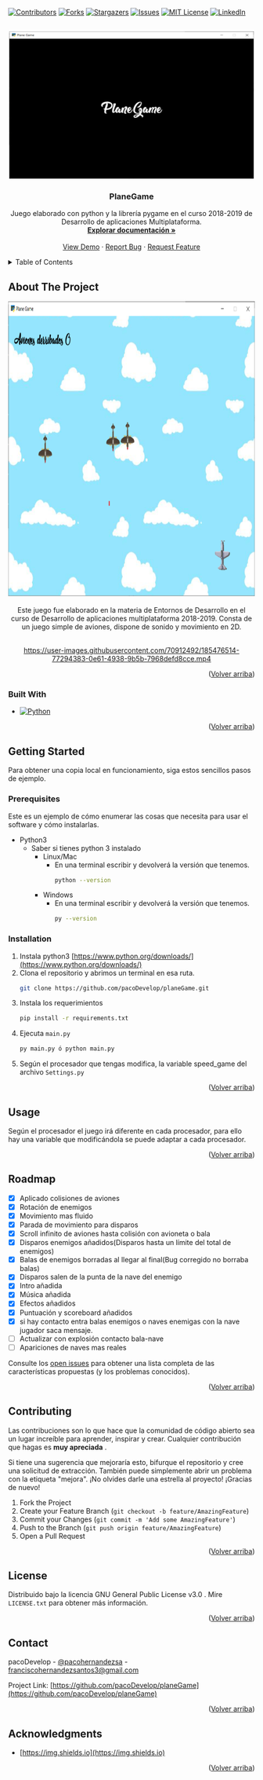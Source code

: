 
<a name="readme-top"></a>

[![Contributors][contributors-shield]][contributors-url]
[![Forks][forks-shield]][forks-url]
[![Stargazers][stars-shield]][stars-url]
[![Issues][issues-shield]][issues-url]
[![MIT License][license-shield]][license-url]
[![LinkedIn][linkedin-shield]][linkedin-url]



<!-- PROJECT LOGO -->
<br />
<div align="center">
  <a href="https://github.com/pacoDevelop/planeGame">
    <img src="images_readme/logo.png" alt="Logo" width="500" height="300">
  </a>

<h3 align="center">PlaneGame</h3>

  <p align="center">
	Juego elaborado con python y la librería pygame en el curso 2018-2019 de Desarrollo de aplicaciones Multiplataforma.
    <br />
    <a href="https://github.com/pacoDevelop/planeGame"><strong>Explorar documentación »</strong></a>
    <br />
    <br />
    <a href="https://github.com/pacoDevelop/planeGame">View Demo</a>
    ·
    <a href="https://github.com/pacoDevelop/planeGame/issues">Report Bug</a>
    ·
    <a href="https://github.com/pacoDevelop/planeGame/issues">Request Feature</a>
  </p>
</div>



<!-- TABLE OF CONTENTS -->
<details>
  <summary>Table of Contents</summary>
  <ol>
    <li>
      <a href="#about-the-project">About The Project</a>
      <ul>
        <li><a href="#built-with">Built With</a></li>
      </ul>
    </li>
    <li>
      <a href="#getting-started">Getting Started</a>
      <ul>
        <li><a href="#prerequisites">Prerequisites</a></li>
        <li><a href="#installation">Installation</a></li>
      </ul>
    </li>
    <li><a href="#usage">Usage</a></li>
    <li><a href="#roadmap">Roadmap</a></li>
    <li><a href="#contributing">Contributing</a></li>
    <li><a href="#license">License</a></li>
    <li><a href="#contact">Contact</a></li>
    <li><a href="#acknowledgments">Acknowledgments</a></li>
  </ol>
</details>



<!-- ABOUT THE PROJECT -->
## About The Project
<div align="center">
<img src="images_readme/juego.png" alt="Juego" width="900" height="600">
 <br />
 <br />
Este juego fue elaborado en la materia de Entornos de Desarrollo en el curso de Desarrollo de aplicaciones multiplataforma 2018-2019. Consta de un juego simple de aviones, dispone de sonido y movimiento en 2D.
 <br />
 <br />

https://user-images.githubusercontent.com/70912492/185476514-77294383-0e61-4938-9b5b-7968defd8cce.mp4


</div>
<p align="right">(<a href="#readme-top">Volver arriba</a>)</p>



### Built With

* [![Python][Python3]][Python-url]

<p align="right">(<a href="#readme-top">Volver arriba</a>)</p>



<!-- GETTING STARTED -->
## Getting Started

 Para obtener una copia local en funcionamiento, siga estos sencillos pasos de ejemplo.

### Prerequisites

Este es un ejemplo de cómo enumerar las cosas que necesita para usar el software y cómo instalarlas.
* Python3
	* Saber si tienes python 3 instalado
		* Linux/Mac
			* En una terminal escribir y devolverá la versión que tenemos.
				``` sh
				python --version
				```
		* Windows
			* En una terminal escribir y devolverá la versión que tenemos.
				``` sh
				py --version
				```
			
### Installation

1. Instala python3 [https://www.python.org/downloads/](https://www.python.org/downloads/)
2. Clona el repositorio y abrimos un terminal en esa ruta.
   ```sh
   git clone https://github.com/pacoDevelop/planeGame.git
   ```
3. Instala los requerimientos
   ```sh
   pip install -r requirements.txt
   ```
4. Ejecuta  `main.py`
   ```sh
   py main.py ó python main.py
   ```
5. Según el procesador que tengas modifica, la variable speed_game  del archivo  `Settings.py`
<p align="right">(<a href="#readme-top">Volver arriba</a>)</p>



<!-- USAGE EXAMPLES -->
## Usage

Según el procesador el juego irá diferente en cada procesador, para ello hay una variable que modificándola se puede adaptar a cada procesador.




<p align="right">(<a href="#readme-top">Volver arriba</a>)</p>



<!-- ROADMAP -->
## Roadmap
- [x] Aplicado colisiones de aviones
- [x] Rotación de enemigos
- [x] Movimiento mas fluido
- [x] Parada de movimiento para disparos
- [x] Scroll infinito de aviones hasta colisión con avioneta o bala
- [x] Disparos enemigos añadidos(Disparos hasta un límite del total de enemigos)
- [x] Balas de enemigos borradas al llegar al final(Bug corregido no borraba balas)
- [x] Disparos salen de la punta de la nave del enemigo
- [x] Intro añadida
- [x] Música añadida
- [x] Efectos añadidos
- [x] Puntuación y scoreboard añadidos
- [x] si hay contacto entra balas enemigos o naves enemigas con la nave jugador saca mensaje.
- [ ] Actualizar con explosión contacto bala-nave
- [ ] Apariciones de naves mas reales

Consulte los [open issues](https://github.com/pacoDevelop/planeGame/issues) para obtener una lista completa de las características propuestas (y los problemas conocidos).
<p align="right">(<a href="#readme-top">Volver arriba</a>)</p>



<!-- CONTRIBUTING -->
## Contributing
Las contribuciones son lo que hace que la comunidad de código abierto sea un lugar increíble para aprender, inspirar y crear. Cualquier contribución que hagas es **muy apreciada** .

Si tiene una sugerencia que mejoraría esto, bifurque el repositorio y cree una solicitud de extracción. También puede simplemente abrir un problema con la etiqueta "mejora". ¡No olvides darle una estrella al proyecto! ¡Gracias de nuevo!

1. Fork the Project
2. Create your Feature Branch (`git checkout -b feature/AmazingFeature`)
3. Commit your Changes (`git commit -m 'Add some AmazingFeature'`)
4. Push to the Branch (`git push origin feature/AmazingFeature`)
5. Open a Pull Request

<p align="right">(<a href="#readme-top">Volver arriba</a>)</p>



<!-- LICENSE -->
## License

Distribuido bajo la licencia GNU General Public License v3.0 . Mire `LICENSE.txt` para obtener más información.

<p align="right">(<a href="#readme-top">Volver arriba</a>)</p>



<!-- CONTACT -->
## Contact

pacoDevelop - [@pacohernandezsa](https://twitter.com/pacohernandezsa) - franciscohernandezsantos3@gmail.com

Project Link: [https://github.com/pacoDevelop/planeGame](https://github.com/pacoDevelop/planeGame)

<p align="right">(<a href="#readme-top">Volver arriba</a>)</p>



<!-- ACKNOWLEDGMENTS -->
## Acknowledgments

* [https://img.shields.io](https://img.shields.io)


<p align="right">(<a href="#readme-top">Volver arriba</a>)</p>



<!-- MARKDOWN LINKS & IMAGES -->
<!-- https://www.markdownguide.org/basic-syntax/#reference-style-links -->
[contributors-shield]: https://img.shields.io/github/contributors/pacoDevelop/planeGame.svg?style=for-the-badge
[contributors-url]: https://github.com/pacoDevelop/planeGame/graphs/contributors
[forks-shield]: https://img.shields.io/github/forks/pacoDevelop/planeGame.svg?style=for-the-badge
[forks-url]: https://github.com/pacoDevelop/planeGame/network/members
[stars-shield]: https://img.shields.io/github/stars/pacoDevelop/planeGame.svg?style=for-the-badge
[stars-url]: https://github.com/pacoDevelop/planeGame/stargazers
[issues-shield]: https://img.shields.io/github/issues/pacoDevelop/planeGame.svg?style=for-the-badge
[issues-url]: https://github.com/pacoDevelop/planeGame/issues
[license-shield]: https://img.shields.io/github/license/pacoDevelop/planeGame.svg?style=for-the-badge
[license-url]: https://github.com/pacoDevelop/planeGame/blob/master/LICENSE.txt
[linkedin-shield]: https://img.shields.io/badge/-LinkedIn-black.svg?style=for-the-badge&logo=linkedin&colorB=555
[linkedin-url]: https://linkedin.com/in/francisco-hernandez-santos
[product-screenshot]: images/screenshot.png
[Next.js]: https://img.shields.io/badge/next.js-000000?style=for-the-badge&logo=nextdotjs&logoColor=white
[Python3]: https://img.shields.io/badge/python-3670A0?style=for-the-badge&logo=python&logoColor=ffdd54
[Next-url]: https://nextjs.org/
[Python-url]: https://python.org/
[React.js]: https://img.shields.io/badge/React-20232A?style=for-the-badge&logo=react&logoColor=61DAFB
[React-url]: https://reactjs.org/
[Vue.js]: https://img.shields.io/badge/Vue.js-35495E?style=for-the-badge&logo=vuedotjs&logoColor=4FC08D
[Vue-url]: https://vuejs.org/
[Angular.io]: https://img.shields.io/badge/Angular-DD0031?style=for-the-badge&logo=angular&logoColor=white
[Angular-url]: https://angular.io/
[Svelte.dev]: https://img.shields.io/badge/Svelte-4A4A55?style=for-the-badge&logo=svelte&logoColor=FF3E00
[Svelte-url]: https://svelte.dev/
[Laravel.com]: https://img.shields.io/badge/Laravel-FF2D20?style=for-the-badge&logo=laravel&logoColor=white
[Laravel-url]: https://laravel.com
[Bootstrap.com]: https://img.shields.io/badge/Bootstrap-563D7C?style=for-the-badge&logo=bootstrap&logoColor=white
[Bootstrap-url]: https://getbootstrap.com
[JQuery.com]: https://img.shields.io/badge/jQuery-0769AD?style=for-the-badge&logo=jquery&logoColor=white
[JQuery-url]: https://jquery.com 
